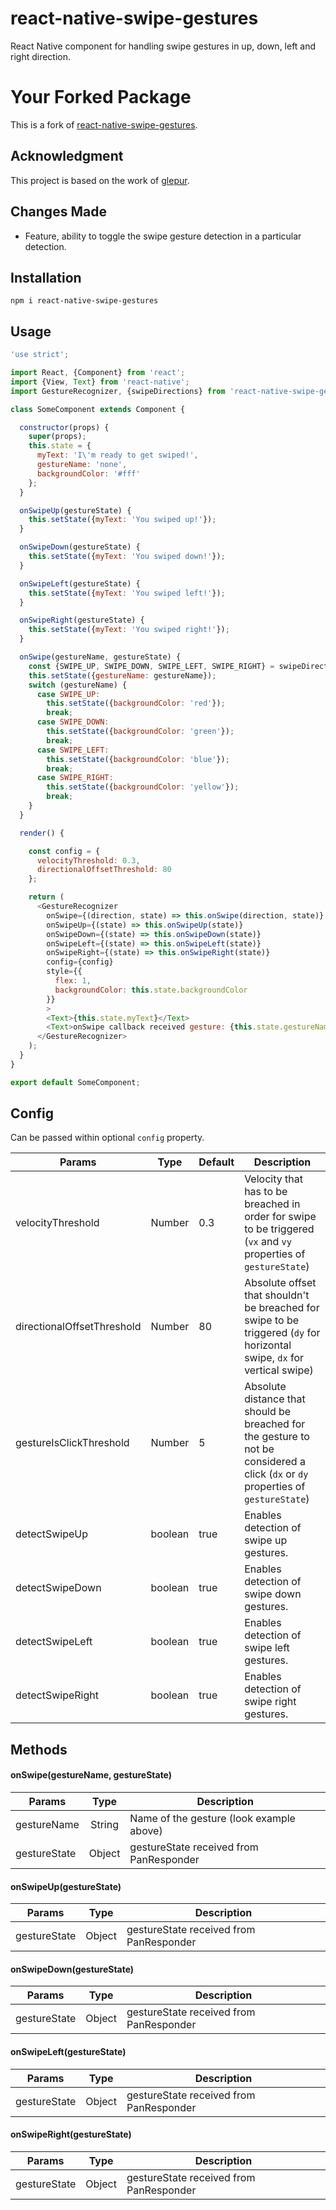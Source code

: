# react-native-swipe-gestures

React Native component for handling swipe gestures in up, down, left and right direction.

# Your Forked Package

This is a fork of [react-native-swipe-gestures](https://github.com/glepur/react-native-swipe-gestures.git).

## Acknowledgment

This project is based on the work of [glepur](https://github.com/glepur).

## Changes Made

- Feature, ability to toggle the swipe gesture detection in a particular detection.

## Installation

`npm i react-native-swipe-gestures`

## Usage

```javascript
'use strict';

import React, {Component} from 'react';
import {View, Text} from 'react-native';
import GestureRecognizer, {swipeDirections} from 'react-native-swipe-gestures';

class SomeComponent extends Component {

  constructor(props) {
    super(props);
    this.state = {
      myText: 'I\'m ready to get swiped!',
      gestureName: 'none',
      backgroundColor: '#fff'
    };
  }

  onSwipeUp(gestureState) {
    this.setState({myText: 'You swiped up!'});
  }

  onSwipeDown(gestureState) {
    this.setState({myText: 'You swiped down!'});
  }

  onSwipeLeft(gestureState) {
    this.setState({myText: 'You swiped left!'});
  }

  onSwipeRight(gestureState) {
    this.setState({myText: 'You swiped right!'});
  }

  onSwipe(gestureName, gestureState) {
    const {SWIPE_UP, SWIPE_DOWN, SWIPE_LEFT, SWIPE_RIGHT} = swipeDirections;
    this.setState({gestureName: gestureName});
    switch (gestureName) {
      case SWIPE_UP:
        this.setState({backgroundColor: 'red'});
        break;
      case SWIPE_DOWN:
        this.setState({backgroundColor: 'green'});
        break;
      case SWIPE_LEFT:
        this.setState({backgroundColor: 'blue'});
        break;
      case SWIPE_RIGHT:
        this.setState({backgroundColor: 'yellow'});
        break;
    }
  }

  render() {

    const config = {
      velocityThreshold: 0.3,
      directionalOffsetThreshold: 80
    };

    return (
      <GestureRecognizer
        onSwipe={(direction, state) => this.onSwipe(direction, state)}
        onSwipeUp={(state) => this.onSwipeUp(state)}
        onSwipeDown={(state) => this.onSwipeDown(state)}
        onSwipeLeft={(state) => this.onSwipeLeft(state)}
        onSwipeRight={(state) => this.onSwipeRight(state)}
        config={config}
        style={{
          flex: 1,
          backgroundColor: this.state.backgroundColor
        }}
        >
        <Text>{this.state.myText}</Text>
        <Text>onSwipe callback received gesture: {this.state.gestureName}</Text>
      </GestureRecognizer>
    );
  }
}

export default SomeComponent;
```

## Config

Can be passed within optional `config` property.

| Params                     | Type          | Default | Description  |
| -------------------------- |:-------------:| ------- | ------------ |
| velocityThreshold          | Number        | 0.3     | Velocity that has to be breached in order for swipe to be triggered (`vx` and `vy` properties of `gestureState`) |
| directionalOffsetThreshold | Number        | 80      | Absolute offset that shouldn't be breached for swipe to be triggered (`dy` for horizontal swipe, `dx` for vertical swipe) |
| gestureIsClickThreshold    | Number        | 5       | Absolute distance that should be breached for the gesture to not be considered a click (`dx` or `dy` properties of `gestureState`) |
| detectSwipeUp              | boolean       | true    | Enables detection of swipe up gestures. |
| detectSwipeDown            | boolean       | true    | Enables detection of swipe down gestures. |
| detectSwipeLeft            | boolean       | true    | Enables detection of swipe left gestures. |
| detectSwipeRight           | boolean       | true    | Enables detection of swipe right gestures. |

## Methods

#### onSwipe(gestureName, gestureState)

| Params        | Type          | Description  |
| ------------- |:-------------:| ------------ |
| gestureName   | String        | Name of the gesture (look example above) |
| gestureState  | Object        | gestureState received from PanResponder  |


#### onSwipeUp(gestureState)

| Params        | Type          | Description  |
| ------------- |:-------------:| ------------ |
| gestureState  | Object        | gestureState received from PanResponder  |

#### onSwipeDown(gestureState)

| Params        | Type          | Description  |
| ------------- |:-------------:| ------------ |
| gestureState  | Object        | gestureState received from PanResponder  |

#### onSwipeLeft(gestureState)

| Params        | Type          | Description  |
| ------------- |:-------------:| ------------ |
| gestureState  | Object        | gestureState received from PanResponder  |

#### onSwipeRight(gestureState)

| Params        | Type          | Description  |
| ------------- |:-------------:| ------------ |
| gestureState  | Object        | gestureState received from PanResponder  |
